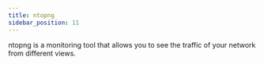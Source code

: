 ```yaml
---
title: ntopng
sidebar_position: 11
---
```


ntopng is a monitoring tool that allows you to see the traffic of your network from different views.
